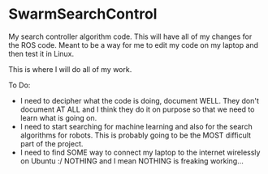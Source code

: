 # SwarmSearchControl
My search controller algorithm code. This will have all of my changes for the ROS code. Meant to be a way for me to edit my code on my laptop and then test it in Linux.

This is where I will do all of my work.

To Do:

* I need to decipher what the code is doing, document WELL. They don't document AT ALL and I think they do it on purpose so that we need to learn what is going on.
* I need to start searching for machine learning and also for the search algorithms for robots. This is probably going to be the MOST difficult part of the project.
* I need to find SOME way to connect my laptop to the internet wirelessly on Ubuntu :/  NOTHING and I mean NOTHING is freaking working...
